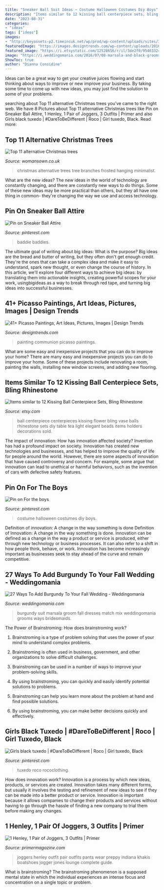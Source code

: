 ```yaml
---
title: "Sneaker Ball Suit Ideas ~ Costume Halloween Costumes Diy Boys"
description: "Items similar to 12 kissing ball centerpiece sets, bling rhinestone"
date: "2023-08-31"
categories:
- "ideas"
tags: ["ideas"]
images:
- "http://keyassets-p2.timeincuk.net/wp/prod/wp-content/uploads/sites/32/2013/12/Frosted-Branches-Hanging-Tree-.jpg"
featuredImage: "https://images.designtrends.com/wp-content/uploads/2016/03/09120213/First-Communion-Painting.jpg"
featured_image: "https://i.etsystatic.com/12528656/r/il/3de2f0/954633240/il_570xN.954633240_g45a.jpg"
image: "https://i.weddingomania.com/2016/07/08-marsala-and-black-grooms-suit.jpg"
ShowToc: true
author: "Dianna Considine"
---
```



Ideas can be a great way to get your creative juices flowing and start thinking about ways to improve or new improve your business. By taking some time to come up with new ideas, you may just find the solution to some of your problems.

	

		
searching about Top 11 alternative Christmas trees you've came to the right web. We have 8 Pictures about Top 11 alternative Christmas trees like Pin on Sneaker Ball Attire, 1 Henley, 1 Pair of Joggers, 3 Outfits | Primer and also Girls black tuxedo | #DareToBeDifferent | Roco | Girl tuxedo, Black. Read more:
		
    
## Top 11 Alternative Christmas Trees

<img loading=lazy src="http://keyassets-p2.timeincuk.net/wp/prod/wp-content/uploads/sites/32/2013/12/Frosted-Branches-Hanging-Tree-.jpg" onerror="this.onerror=null;this.src='https://tse1.mm.bing.net/th?id=OIP.aoy0imgXYvSTCLa8nq6JjwHaLH&amp;pid=15.1';" alt="Top 11 alternative Christmas trees">

_Source: womansown.co.uk_

>christmas alternative trees tree branches frosted hanging minimalist. 

	

What are the new ideas?
The new ideas in the world of technology are constantly changing, and there are constantly new ways to do things. Some of these new ideas may be more practical than others, but they all have one thing in common- they're changing the way we use and access technology.

    
## Pin On Sneaker Ball Attire

<img loading=lazy src="https://i.pinimg.com/736x/7f/24/c1/7f24c1446422402f8b320ef7430806b7.jpg" onerror="this.onerror=null;this.src='https://tse2.mm.bing.net/th?id=OIP.n246e_i41cm-9gFwiedtAgHaJ3&amp;pid=15.1';" alt="Pin on Sneaker Ball Attire">

_Source: pinterest.com_

>baddie baddies. 

	

The ultimate goal of writing about big ideas: What is the purpose?
Big ideas are the bread and butter of writing, but they often don't get enough credit. They're the ones that can take a complex idea and make it easy to understand, spark new thought, or even change the course of history. In this article, we'll explore four different ways to achieve big ideas: by translating them into actionable insights, creating powerful scopes for your work, usingbigideas as a way to break through red tape, and turning big ideas into successful businesses.

    
## 41+ Picasso Paintings, Art Ideas, Pictures, Images | Design Trends

<img loading=lazy src="https://images.designtrends.com/wp-content/uploads/2016/03/09120213/First-Communion-Painting.jpg" onerror="this.onerror=null;this.src='https://tse3.mm.bing.net/th?id=OIP.huRBuH__6mSAeHl01_hvwwHaKo&amp;pid=15.1';" alt="41+ Picasso Paintings, Art Ideas, Pictures, Images | Design Trends">

_Source: designtrends.com_

>painting communion picasso paintings. 

	

What are some easy and inexpensive projects that you can do to improve your home?
There are many easy and inexpensive projects you can do to improve your home. Some of these projects include renovating a room, painting the walls, installing new window screens, and adding new flooring.

    
## Items Similar To 12 Kissing Ball Centerpiece Sets, Bling Rhinestone

<img loading=lazy src="https://i.etsystatic.com/12528656/r/il/3de2f0/954633240/il_570xN.954633240_g45a.jpg" onerror="this.onerror=null;this.src='https://tse4.mm.bing.net/th?id=OIP.NuN72olvSesJLlwXr4QbgwHaK2&amp;pid=15.1';" alt="Items similar to 12 Kissing Ball Centerpiece Sets, Bling Rhinestone">

_Source: etsy.com_

>ball centerpiece centerpieces kissing flower bling vase balls rhinestone sets diy table tea light elegant beads items holders decorations sold. 

	

The impact of innovation: How has innovation affected society?
Invention has had a profound impact on society. Innovation has created new technologies and businesses, and has helped to improve the quality of life for people around the world. However, there are some aspects of innovation that have caused controversy and concern. For example, some argue that innovation can lead to unethical or harmful behaviors, such as the invention of cars with defective safety features.

    
## Pin On For The Boys

<img loading=lazy src="https://i.pinimg.com/736x/0f/ec/69/0fec694e4bc170b0eb30f7b2640e59eb.jpg" onerror="this.onerror=null;this.src='https://tse3.mm.bing.net/th?id=OIP.Spndrug-cwAb3VeYaNs-VAHaJ4&amp;pid=15.1';" alt="Pin on For the boys">

_Source: pinterest.com_

>costume halloween costumes diy boys. 

	

Definition of innovation: A change in the way something is done
Definition of Innovation: A change in the way something is done. Innovation can be defined as a change in the way a product or service is produced, either through new technology or business processes. It can also refer to a shift in how people think, behave, or work. Innovation has become increasingly important as businesses seek to stay ahead of the curve and remain competitive.

    
## 27 Ways To Add Burgundy To Your Fall Wedding - Weddingomania

<img loading=lazy src="https://i.weddingomania.com/2016/07/08-marsala-and-black-grooms-suit.jpg" onerror="this.onerror=null;this.src='https://tse3.mm.bing.net/th?id=OIP.feld3tXD3TlGlXNzPBDHfQHaKH&amp;pid=15.1';" alt="27 Ways To Add Burgundy To Your Fall Wedding - Weddingomania">

_Source: weddingomania.com_

>burgundy suit marsala groom fall dresses match mix weddingomania grooms ways bridesmaids. 

	

The Power of Brainstroming: How does brainstroming work?
1. Brainstroming is a type of problem solving that uses the power of your mind to understand complex problems.
2. Brainstroming is often used in business, government, and other organizations to solve difficult challenges.

3. Brainstroming can be used in a number of ways to improve your problem-solving skills.

4. By using brainstroming, you can quickly and easily identify potential solutions to problems.

5. Brainstroming can help you learn more about the problem at hand and find possible solutions.

6. By using brainstroming, you can make better decisions quickly and effectively.

    
## Girls Black Tuxedo | #DareToBeDifferent | Roco | Girl Tuxedo, Black

<img loading=lazy src="https://i.pinimg.com/736x/a3/64/a3/a364a333790ffc9e4054a5b617391d66.jpg" onerror="this.onerror=null;this.src='https://tse3.mm.bing.net/th?id=OIP.948miYlf360BZBABfihb-gHaLG&amp;pid=15.1';" alt="Girls black tuxedo | #DareToBeDifferent | Roco | Girl tuxedo, Black">

_Source: pinterest.com_

>tuxedo roco rococlothing. 

	

How does innovation work?
Innovation is a process by which new ideas, products, or services are created. Innovation takes many different forms, but usually it involves the testing and refinement of new ideas to see if they can be made into a better product or service. Innovation is important because it allows companies to change their products and services without having to go through the hassle of finding a new company to trial them before making any changes.

    
## 1 Henley, 1 Pair Of Joggers, 3 Outfits | Primer

<img loading=lazy src="http://www.primermagazine.com/wp-content/uploads/2016/08/henley-jogger-outfit/henley-joggers-boatshoes.jpg" onerror="this.onerror=null;this.src='https://tse4.mm.bing.net/th?id=OIP.QIt-PqEH8Lgcgk8jWiqdlwHaJ3&amp;pid=15.1';" alt="1 Henley, 1 Pair of Joggers, 3 Outfits | Primer">

_Source: primermagazine.com_

>joggers henley outfit pair outfits pants wear preppy indiana khakis boatshoes jogger jones lounge complete guide. 

	

What is brainstroming?
The brainstroming phenomenon is a supposed mental state in which the individual experiences an intense focus and concentration on a single topic or problem.

